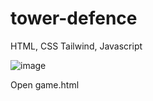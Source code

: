 # tower-defence
HTML, CSS Tailwind, Javascript

![image](https://github.com/user-attachments/assets/4c60649f-864e-4039-a06b-898acf4571c6)

Open game.html
